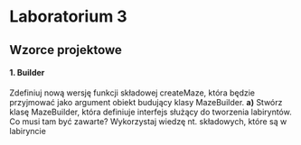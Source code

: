 # Laboratorium 3
## Wzorce projektowe

#### 1. Builder
Zdefiniuj nową wersję funkcji składowej createMaze, która będzie przyjmować jako argument
obiekt budujący klasy MazeBuilder.
**a)** Stwórz klasę MazeBuilder, która definiuje interfejs służący do tworzenia labiryntów.
Co musi tam być zawarte? Wykorzystaj wiedzę nt. składowych, które są w labiryncie
